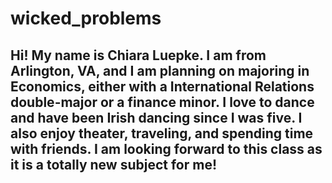 # wicked_problems
## Hi! My name is Chiara Luepke. I am from Arlington, VA, and I am planning on majoring in Economics, either with a International Relations double-major or a finance minor. I love to dance and have been Irish dancing since I was five. I also enjoy theater, traveling, and spending time with friends. I am looking forward to this class as it is a totally new subject for me! 
